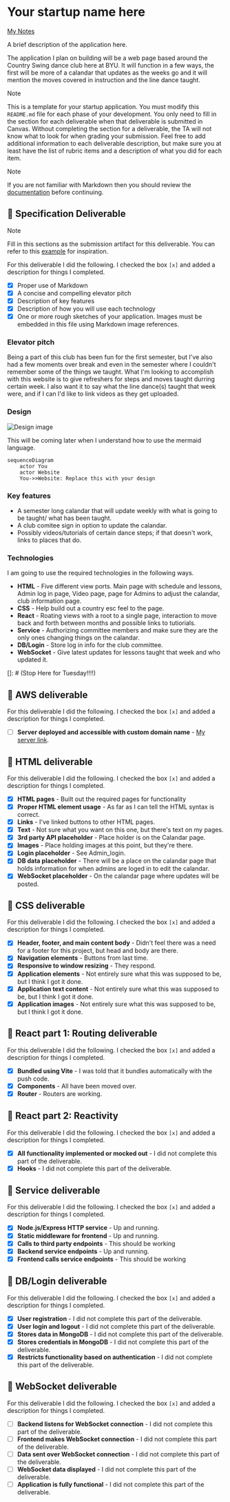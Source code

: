 # Your startup name here

[My Notes](notes.md)

A brief description of the application here.

The application I plan on building will be a web page based around the Country Swing dance club here at BYU.  It will function in a few ways, the first will be more of a calandar that updates as the weeks go and it will mention the moves covered in instruction and the line dance taught.


> [!NOTE]
>  This is a template for your startup application. You must modify this `README.md` file for each phase of your development. You only need to fill in the section for each deliverable when that deliverable is submitted in Canvas. Without completing the section for a deliverable, the TA will not know what to look for when grading your submission. Feel free to add additional information to each deliverable description, but make sure you at least have the list of rubric items and a description of what you did for each item.

> [!NOTE]
>  If you are not familiar with Markdown then you should review the [documentation](https://docs.github.com/en/get-started/writing-on-github/getting-started-with-writing-and-formatting-on-github/basic-writing-and-formatting-syntax) before continuing.

## 🚀 Specification Deliverable

> [!NOTE]
>  Fill in this sections as the submission artifact for this deliverable. You can refer to this [example](https://github.com/webprogramming260/startup-example/blob/main/README.md) for inspiration.

For this deliverable I did the following. I checked the box `[x]` and added a description for things I completed.

- [x] Proper use of Markdown
- [x] A concise and compelling elevator pitch
- [x] Description of key features
- [x] Description of how you will use each technology
- [x] One or more rough sketches of your application. Images must be embedded in this file using Markdown image references.

### Elevator pitch

Being a part of this club has been fun for the first semester, but I've also had a few moments over break and even in the semester where I couldn't remember some of the things we taught.  What I'm looking to accomplish with this website is to give refreshers for steps and moves taught durring certain week.  I also want it to say what the line dance(s) taught that week were, and if I can I'd like to link videos as they get uploaded.

### Design

![Design image](Rough_Sketch.png)

This will be coming later when I understand how to use the mermaid language.
```mermaid
sequenceDiagram
    actor You
    actor Website
    You->>Website: Replace this with your design
```

### Key features

- A semester long calandar that will update weekly with what is going to be taught/ what has been taught.
- A club comitee sign in option to update the calandar.
- Possibly videos/tutorials of certain dance steps; if that doesn't work, links to places that do.

### Technologies

I am going to use the required technologies in the following ways.

- **HTML** - Five different view ports.  Main page with schedule and lessons, Admin log in page, Video page, page for Admins to adjust the calandar, club information page.
- **CSS** - Help build out a country esc feel to the page.
- **React** - Roating views with a root to a single page, interaction to move back and forth between months and possible links to tutiorials.
- **Service** -  Authorizing committee members and make sure they are the only ones changing things on the calandar.
- **DB/Login** - Store log in info for the club committee.
- **WebSocket** - Give latest updates for lessons taught that week and who updated it.


[]: # (Stop Here for Tuesday!!!!)

## 🚀 AWS deliverable

For this deliverable I did the following. I checked the box `[x]` and added a description for things I completed.

- [ ] **Server deployed and accessible with custom domain name** - [My server link](https://yourdomainnamehere.click).

## 🚀 HTML deliverable

For this deliverable I did the following. I checked the box `[x]` and added a description for things I completed.

- [x] **HTML pages** - Built out the required pages for functionality
- [x] **Proper HTML element usage** - As far as I can tell the HTML syntax is correct.
- [x] **Links** - I've linked buttons to other HTML pages.
- [x] **Text** - Not sure what you want on this one, but there's text on my pages.
- [x] **3rd party API placeholder** - Place holder is on the Calandar page.
- [x] **Images** - Place holding images at this point, but they're there.
- [x] **Login placeholder** - See Admin_login.
- [x] **DB data placeholder** - There will be a place on the calandar page that holds information for when admins are loged in to edit the calandar.
- [x] **WebSocket placeholder** - On the calandar page where updates will be posted.

## 🚀 CSS deliverable

For this deliverable I did the following. I checked the box `[x]` and added a description for things I completed.

- [x] **Header, footer, and main content body** - Didn't feel there was a need for a footer for this project, but head and body are there.
- [x] **Navigation elements** - Buttons from last time.
- [x] **Responsive to window resizing** - They respond.
- [x] **Application elements** - Not entirely sure what this was supposed to be, but I think I got it done.
- [x] **Application text content** - Not entirely sure what this was supposed to be, but I think I got it done.
- [x] **Application images** - Not entirely sure what this was supposed to be, but I think I got it done.

## 🚀 React part 1: Routing deliverable

For this deliverable I did the following. I checked the box `[x]` and added a description for things I completed.

- [x] **Bundled using Vite** - I was told that it bundles automatically with the push code.
- [x] **Components** - All have been moved over.
- [x] **Router** - Routers are working.

## 🚀 React part 2: Reactivity

For this deliverable I did the following. I checked the box `[x]` and added a description for things I completed.

- [x] **All functionality implemented or mocked out** - I did not complete this part of the deliverable.
- [x] **Hooks** - I did not complete this part of the deliverable.

## 🚀 Service deliverable

For this deliverable I did the following. I checked the box `[x]` and added a description for things I completed.

- [x] **Node.js/Express HTTP service** - Up and running.
- [x] **Static middleware for frontend** - Up and running.
- [x] **Calls to third party endpoints** - This should be working
- [x] **Backend service endpoints** - Up and running.
- [x] **Frontend calls service endpoints** - This should be working

## 🚀 DB/Login deliverable

For this deliverable I did the following. I checked the box `[x]` and added a description for things I completed.

- [x] **User registration** - I did not complete this part of the deliverable.
- [x] **User login and logout** - I did not complete this part of the deliverable.
- [x] **Stores data in MongoDB** - I did not complete this part of the deliverable.
- [x] **Stores credentials in MongoDB** - I did not complete this part of the deliverable.
- [x] **Restricts functionality based on authentication** - I did not complete this part of the deliverable.

## 🚀 WebSocket deliverable

For this deliverable I did the following. I checked the box `[x]` and added a description for things I completed.

- [ ] **Backend listens for WebSocket connection** - I did not complete this part of the deliverable.
- [ ] **Frontend makes WebSocket connection** - I did not complete this part of the deliverable.
- [ ] **Data sent over WebSocket connection** - I did not complete this part of the deliverable.
- [ ] **WebSocket data displayed** - I did not complete this part of the deliverable.
- [ ] **Application is fully functional** - I did not complete this part of the deliverable.